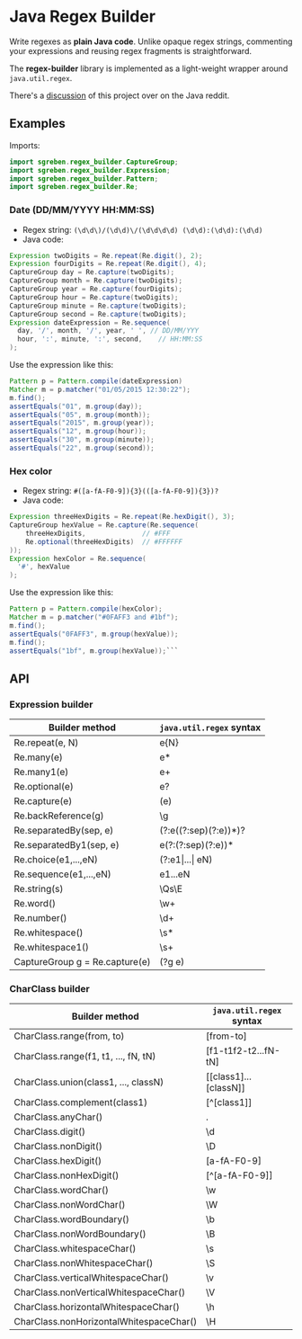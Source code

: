# Java Regex Builder

Write regexes as **plain Java code**. Unlike opaque regex strings, commenting your expressions and reusing regex fragments is straightforward.

The **regex-builder** library is implemented as a light-weight wrapper around `java.util.regex`.     

There's a [discussion](https://www.reddit.com/r/java/comments/4tyk90/github_sgrebenregexbuilder_write_regular/) of this project over on the Java reddit.

## Examples

Imports:
```java
import sgreben.regex_builder.CaptureGroup;
import sgreben.regex_builder.Expression;
import sgreben.regex_builder.Pattern;
import sgreben.regex_builder.Re;
```

### Date (DD/MM/YYYY HH:MM:SS)

- Regex string: `(\d\d\)/(\d\d)\/(\d\d\d\d) (\d\d):(\d\d):(\d\d)`
- Java code:
```java
Expression twoDigits = Re.repeat(Re.digit(), 2);
Expression fourDigits = Re.repeat(Re.digit(), 4);
CaptureGroup day = Re.capture(twoDigits);
CaptureGroup month = Re.capture(twoDigits);
CaptureGroup year = Re.capture(fourDigits);
CaptureGroup hour = Re.capture(twoDigits);
CaptureGroup minute = Re.capture(twoDigits);
CaptureGroup second = Re.capture(twoDigits);
Expression dateExpression = Re.sequence(
  day, '/', month, '/', year, ' ', // DD/MM/YYY
  hour, ':', minute, ':', second,    // HH:MM:SS
);
```

Use the expression like this:
```java
Pattern p = Pattern.compile(dateExpression)
Matcher m = p.matcher("01/05/2015 12:30:22");
m.find();
assertEquals("01", m.group(day));
assertEquals("05", m.group(month));
assertEquals("2015", m.group(year));
assertEquals("12", m.group(hour));
assertEquals("30", m.group(minute));
assertEquals("22", m.group(second));
```

### Hex color

- Regex string: `#([a-fA-F0-9]){3}(([a-fA-F0-9]){3})?`
- Java code:
```java
Expression threeHexDigits = Re.repeat(Re.hexDigit(), 3);
CaptureGroup hexValue = Re.capture(Re.sequence(
    threeHexDigits,              // #FFF  
    Re.optional(threeHexDigits)  // #FFFFFF
));
Expression hexColor = Re.sequence(
  '#', hexValue
);
```

Use the expression like this:
```java
Pattern p = Pattern.compile(hexColor);
Matcher m = p.matcher("#0FAFF3 and #1bf");
m.find();
assertEquals("0FAFF3", m.group(hexValue));
m.find();
assertEquals("1bf", m.group(hexValue));```
```


## API

### Expression builder

| Builder method                 | `java.util.regex` syntax |
|--------------------------------|--------------------------|
| Re.repeat(e, N)                | e{N}                     |
| Re.many(e)                     | e*                       |
| Re.many1(e)                    | e+                       |
| Re.optional(e)                 | e?                       |
| Re.capture(e)                  | (e)                      |
| Re.backReference(g)            | \g                       |
| Re.separatedBy(sep, e)         | (?:e((?:sep)(?:e))*)?    |
| Re.separatedBy1(sep, e)        | e(?:(?:sep)(?:e))*       |
| Re.choice(e1,...,eN)           | (?:e1\|...\| eN)         |
| Re.sequence(e1,...,eN)         | e1...eN                  |
| Re.string(s)                   | \Qs\E                    |
| Re.word()                      | \w+                      |
| Re.number()                    | \d+                      |
| Re.whitespace()                | \s*                      |
| Re.whitespace1()               | \s+                      |
| CaptureGroup g = Re.capture(e) | (?g e)                   |

### CharClass builder

| Builder method                        | `java.util.regex` syntax |
|---------------------------------------|--------------------------|
| CharClass.range(from, to)             | [from-to]                |
| CharClass.range(f1, t1, ..., fN, tN)  | [f1-t1f2-t2...fN-tN]     |
| CharClass.union(class1, ..., classN)  | [[class1]...[classN]]    |
| CharClass.complement(class1)          | [^[class1]]              |
| CharClass.anyChar()                   | .                        |
| CharClass.digit()                     | \d                       |
| CharClass.nonDigit()                  | \D                       |
| CharClass.hexDigit()                  | [a-fA-F0-9]              |
| CharClass.nonHexDigit()               | [^[a-fA-F0-9]]           |
| CharClass.wordChar()                  | \w                       |
| CharClass.nonWordChar()               | \W                       |
| CharClass.wordBoundary()              | \b                       |
| CharClass.nonWordBoundary()           | \B                       |
| CharClass.whitespaceChar()            | \s                       |
| CharClass.nonWhitespaceChar()         | \S                       |
| CharClass.verticalWhitespaceChar()    | \v                       |
| CharClass.nonVerticalWhitespaceChar() | \V                       |
| CharClass.horizontalWhitespaceChar()  | \h                       |
| CharClass.nonHorizontalWhitespaceChar()| \H                      |
